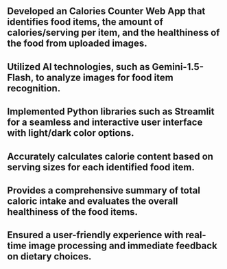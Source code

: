 ## Developed an Calories Counter Web App that identifies food items, the amount of calories/serving per item, and the healthiness of the food from uploaded images.
## Utilized AI technologies, such as Gemini-1.5-Flash, to analyze images for food item recognition.
## Implemented Python libraries such as Streamlit for a seamless and interactive user interface with light/dark color options.
## Accurately calculates calorie content based on serving sizes for each identified food item.
## Provides a comprehensive summary of total caloric intake and evaluates the overall healthiness of the food items.
## Ensured a user-friendly experience with real-time image processing and immediate feedback on dietary choices.
